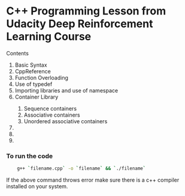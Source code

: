 # C++ Programming Lesson from Udacity Deep Reinforcement Learning Course

Contents
<ol>
<li>Basic Syntax</li>
<li>CppReference</li>
<li>Function Overloading</li>
<li>Use of typedef</li>
<li>Importing libraries and use of namespace</li>
<li>Container Library</li>
<ol>
    <li>Sequence containers</li>
    <li>Associative containers</li>
    <li>Unordered associative containers</li>
</ol>
<li></li>
<li></li>
<li></li>
</ol>

### To run the code
```bash
    g++ `filename.cpp` -o `filename` && `./filename`
```
If the above command throws error make sure there is a c++ compiler installed on your system.